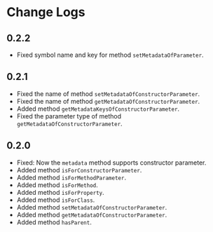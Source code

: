 # Change Logs

## 0.2.2

- Fixed symbol name and key for method `setMetadataOfParameter`.

## 0.2.1

- Fixed the name of method `setMetadataOfConstructorParameter`.
- Fixed the name of method `getMetadataOfConstructorParameter`.
- Added method `getMetadataKeysOfConstructorParameter`.
- Fixed the parameter type of method `getMetadataOfConstructorParameter`.

## 0.2.0

- Fixed: Now the `metadata` method supports constructor parameter.
- Added method `isForConstructorParameter`.
- Added method `isForMethodParameter`.
- Added method `isForMethod`.
- Added method `isForProperty`.
- Added method `isForClass`.
- Added method `setMetadataOfConstructorParameter`.
- Added method `getMetadataOfConstructorParameter`.
- Added method `hasParent`.

